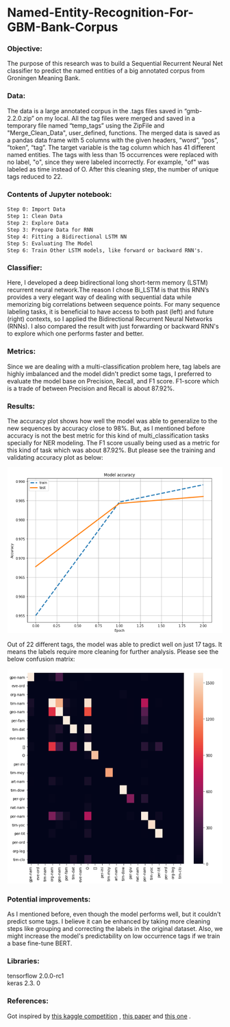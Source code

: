 # Named-Entity-Recognition-For-GBM-Bank-Corpus

### Objective:
The purpose of this research was to build a Sequential Recurrent Neural Net classifier to predict the named entities of a big annotated corpus from Groningen Meaning Bank.

### Data:
The data is a large annotated corpus in the .tags files saved in “gmb-2.2.0.zip” on my local. All the tag files were merged and saved in a temporary file named “temp_tags” using the ZipFile and "Merge_Clean_Data", user_defined, functions. The merged data is saved as a pandas data frame with 5 columns with the given headers, “word”, ”pos”, ”token”, “tag”. The target variable is the tag column which has 41 different named entities. The tags with less than 15 occurrences were replaced with no label, "o", since they were labeled incorrectly. For example, "of" was labeled as time instead of O. After this cleaning step, the number of unique tags reduced to 22.

### Contents of Jupyter notebook:
    Step 0: Import Data  
    Step 1: Clean Data  
    Step 2: Explore Data  
    Step 3: Prepare Data for RNN  
    Step 4: Fitting a Bidirectional LSTM NN  
    Step 5: Evaluating The Model  
    Step 6: Train Other LSTM models, like forward or backward RNN's. 

### Classifier:
Here, I developed a deep bidirectional long short-term memory (LSTM) recurrent neural network.The reason I chose Bi_LSTM is that this RNN’s provides a very elegant way of dealing with sequential data while memorizing big correlations between sequence points. For many sequence labeling tasks, it is beneficial to have access to both past (left) and future (right) contexts, so I applied the Bidirectional Recurrent Neural Networks (RNNs). I also compared the result with just forwarding or backward RNN's to explore which one performs faster and better. 

### Metrics:
Since we are dealing with a multi-classification problem here, tag labels are highly imbalanced and the model didn't predict some tags, I preferred to evaluate the model base on Precision, Recall, and F1 score. F1-score which is a trade of between Precision and Recall is about 87.92%. 

### Results:
The accuracy plot shows how well the model was able to generalize to the new sequences by accuracy close to 98%. But, as I mentioned before accuracy is not the best metric for this kind of multi_classification tasks specially for NER modeling. The F1 score usually being used as a metric for this kind of task which was about 87.92%. But please see the training and validating accuracy plot as below:

![](Images/Accuracy_train_test.png)

Out of 22 different tags, the model was able to predict well on just 17 tags. It means the labels require more cleaning for further analysis. Please see the below confusion matrix:

![](Images/CF.png)

### Potential improvements:
As I mentioned before, even though the model performs well, but it couldn't predict some tags. I believe it can be enhanced by taking more cleaning steps like grouping and correcting the labels in the original dataset. Also, we might increase the model's predictability on low occurrence tags if we train a base fine-tune BERT. 

### Libraries:
tensorflow 2.0.0-rc1  
keras 2.3. 0

### References:
Got inspired by [this kaggle competition](https://www.kaggle.com/abhinavwalia95/entity-annotated-corpus) , [this paper](https://arxiv.org/abs/1606.06871) and [this one](https://arxiv.org/pdf/1603.01354.pdf) .
